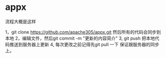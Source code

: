 # appx


流程大概是这样

1，git clone https://github.com/apache305/appx.git  然后所有的代码会同步到本地
2，编辑文件，然后git commit -m "更新的内容简介"
3, git push 把本地代码推送到服务器上更新
4, 每次更改之前记得先git pull 一下 保证跟服务器的同步上。
